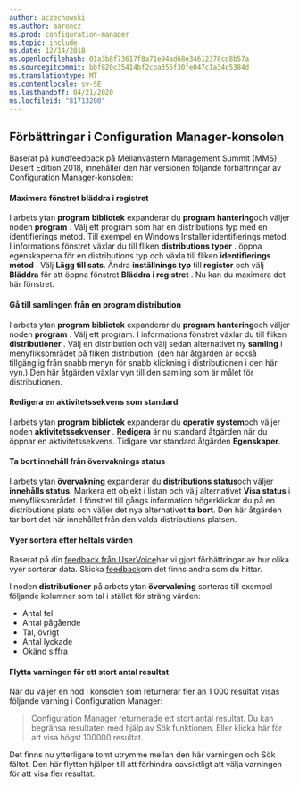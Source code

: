 ```yaml
---
author: aczechowski
ms.author: aaroncz
ms.prod: configuration-manager
ms.topic: include
ms.date: 12/14/2018
ms.openlocfilehash: 01a3b8f73617f8a71e94ad68e34612378cd8b57a
ms.sourcegitcommit: bbf820c35414bf2cba356f30fe047c1a34c5384d
ms.translationtype: MT
ms.contentlocale: sv-SE
ms.lasthandoff: 04/21/2020
ms.locfileid: "81713200"
---
```

## <a name="improvements-to-configuration-manager-console"></a><a name="bkmk_console"></a>Förbättringar i Configuration Manager-konsolen
<!--3594151-->
Baserat på kundfeedback på Mellanvästern Management Summit (MMS) Desert Edition 2018, innehåller den här versionen följande förbättringar av Configuration Manager-konsolen:

#### <a name="maximize-the-browse-registry-window"></a>Maximera fönstret bläddra i registret
I arbets ytan **program bibliotek** expanderar du **program hantering**och väljer noden **program** . Välj ett program som har en distributions typ med en identifierings metod. Till exempel en Windows Installer identifierings metod. I informations fönstret växlar du till fliken **distributions typer** . öppna egenskaperna för en distributions typ och växla till fliken **identifierings metod** . Välj **Lägg till sats**. Ändra **inställnings typ** till **register** och välj **Bläddra** för att öppna fönstret **Bläddra i registret** . Nu kan du maximera det här fönstret.  

#### <a name="go-to-the-collection-from-an-application-deployment"></a>Gå till samlingen från en program distribution
I arbets ytan **program bibliotek** expanderar du **program hantering**och väljer noden **program** . Välj ett program. I informations fönstret växlar du till fliken **distributioner** . Välj en distribution och välj sedan alternativet ny **samling** i menyfliksområdet på fliken distribution. (den här åtgärden är också tillgänglig från snabb menyn för snabb klickning i distributionen i den här vyn.) Den här åtgärden växlar vyn till den samling som är målet för distributionen.

#### <a name="edit-a-task-sequence-by-default"></a>Redigera en aktivitetssekvens som standard
I arbets ytan **program bibliotek** expanderar du **operativ system**och väljer noden **aktivitetssekvenser** . **Redigera** är nu standard åtgärden när du öppnar en aktivitetssekvens. Tidigare var standard åtgärden **Egenskaper**.  

#### <a name="remove-content-from-monitoring-status"></a>Ta bort innehåll från övervaknings status
I arbets ytan **övervakning** expanderar du **distributions status**och väljer **innehålls status**. Markera ett objekt i listan och välj alternativet **Visa status** i menyfliksområdet. I fönstret till gångs information högerklickar du på en distributions plats och väljer det nya alternativet **ta bort**. Den här åtgärden tar bort det här innehållet från den valda distributions platsen.

#### <a name="views-sort-by-integer-values"></a>Vyer sortera efter heltals värden
Baserat på din [feedback från UserVoice](https://configurationmanager.uservoice.com/forums/300492-ideas/suggestions/31791718-columns-with-numbers-should-sort-using-natural-no)har vi gjort förbättringar av hur olika vyer sorterar data. Skicka [feedback](../../../understand/find-help.md#product-feedback)om det finns andra som du hittar.  

I noden **distributioner** på arbets ytan **övervakning** sorteras till exempel följande kolumner som tal i stället för sträng värden:  

- Antal fel
- Antal pågående
- Tal, övrigt
- Antal lyckade
- Okänd siffra  

#### <a name="move-the-warning-for-a-large-number-of-results"></a>Flytta varningen för ett stort antal resultat
När du väljer en nod i konsolen som returnerar fler än 1 000 resultat visas följande varning i Configuration Manager:

> Configuration Manager returnerade ett stort antal resultat. Du kan begränsa resultaten med hjälp av Sök funktionen. Eller klicka här för att visa högst 100000 resultat.  

Det finns nu ytterligare tomt utrymme mellan den här varningen och Sök fältet. Den här flytten hjälper till att förhindra oavsiktligt att välja varningen för att visa fler resultat. 


